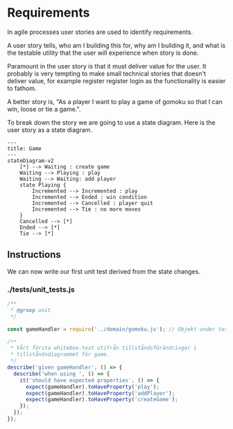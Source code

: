 # Requirements

In agile processes user stories are used to identify requirements.

A user story tells, who am I building this for, why am I building it, and what is the testable utility that the user will experience when story is done.

Paramount in the user story is that it must deliver value for the user. It probably is very tempting to make small technical stories that doesn't deliver value, for example register register login  as the functionality is easier to fathom.

A better story is, "As a player I want to play a game of gomoku so that I can win, loose or tie a game.".

To break down the story we are going to use a state diagram. Here is the user story as a state diagram.

```mermaid
---
title: Game
---
stateDiagram-v2
    [*] --> Waiting : create game
    Waiting --> Playing : play
    Waiting --> Waiting: add player 
    state Playing {
        Incremented --> Incremented : play
        Incremented --> Ended : win condition
        Incremented --> Cancelled : player quit
        Incremented --> Tie : no more moves
    }
    Cancelled --> [*]
    Ended --> [*]
    Tie --> [*]
```

## Instructions

We can now write our first unit test derived from the state changes.

### ./__tests__/unit_tests.js

```js
/**
 * @group unit
 */

const gameHandler = require('../domain/gomoku.js'); // Objekt under test

/**
 * Vårt första whitebox-test utifrån tillståndsförändringar i 
 * tillståndsdiagrammet för game.
 */
describe('given gameHandler', () => {
  describe('when using ', () => {
    it('should have expected properties', () => {
      expect(gameHandler).toHaveProperty('play');
      expect(gameHandler).toHaveProperty('addPlayer');
      expect(gameHandler).toHaveProperty('createGame');
    });
  });
});
```

